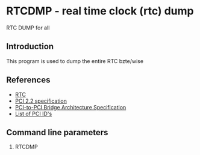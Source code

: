 # RTCDMP - real time clock (rtc) dump
RTC DUMP for all

## Introduction

This program is used to dump the entire RTC bzte/wise

## References
* [RTC](https://www.mouser.com/datasheet/2/612/atom-e3800-family-datasheet-1522396.pdf#page=4540)
* [PCI 2.2 specification](http://www.ics.uci.edu/~harris/ics216/pci/PCI_22.pdf)
* [PCI-to-PCI Bridge Architecture Specification](https://cds.cern.ch/record/551427/files/cer-2308933.pdf)
* [List of PCI ID's](http://pciids.sourceforge.net/v2.2/pci.ids)

## Command line parameters

1. RTCDMP